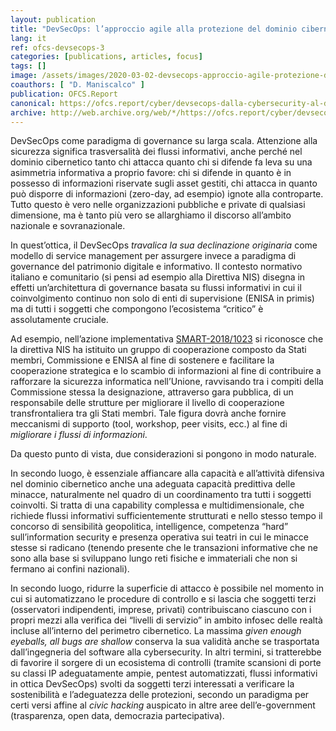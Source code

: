 ```yaml
---
layout: publication
title: "DevSecOps: l’approccio agile alla protezione del dominio cibernetico – Parte 3"
lang: it
ref: ofcs-devsecops-3
categories: [publications, articles, focus]
tags: []
image: /assets/images/2020-03-02-devsecops-approccio-agile-protezione-dominio-cibernetico-3.jpg
coauthors: [ "D. Maniscalco" ]
publication: OFCS.Report
canonical: https://ofcs.report/cyber/devsecops-dalla-cybersecurity-al-dominio-cibernetico-3/
archive: http://web.archive.org/web/*/https://ofcs.report/cyber/devsecops-dalla-cybersecurity-al-dominio-cibernetico-3/
---
```


DevSecOps come paradigma di governance su larga scala. Attenzione alla sicurezza significa trasversalità dei flussi informativi, anche perché nel dominio cibernetico tanto chi attacca quanto chi si difende fa leva su una asimmetria informativa a proprio favore: chi si difende in quanto è in possesso di informazioni riservate sugli asset gestiti, chi attacca in quanto può disporre di informazioni (zero-day, ad esempio) ignote alla controparte. Tutto questo è vero nelle organizzazioni pubbliche e private di qualsiasi dimensione, ma è tanto più vero se allarghiamo il discorso all’ambito nazionale e sovranazionale.

In quest’ottica, il DevSecOps _travalica la sua declinazione originaria_ come modello di service management per assurgere invece a paradigma di governance del patrimonio digitale e informativo. Il contesto normativo italiano e comunitario (si pensi ad esempio alla Direttiva NIS) disegna in effetti un’architettura di governance basata su flussi informativi in cui il coinvolgimento continuo non solo di enti di supervisione (ENISA in primis) ma di tutti i soggetti che compongono l’ecosistema “critico” è assolutamente cruciale.

Ad esempio, nell’azione implementativa [SMART-2018/1023](https://etendering.ted.europa.eu/cft/cft-display.html?cftId=4426) si riconosce che la direttiva NIS ha istituito un gruppo di cooperazione composto da Stati membri, Commissione e ENISA al fine di sostenere e facilitare la cooperazione strategica e lo scambio di informazioni al fine di contribuire a rafforzare la sicurezza informatica nell’Unione, ravvisando tra i compiti della Commissione stessa la designazione, attraverso gara pubblica, di un responsabile delle strutture per migliorare il livello di cooperazione transfrontaliera tra gli Stati membri. Tale figura dovrà anche fornire meccanismi di supporto (tool, workshop, peer visits, ecc.) al fine di *migliorare i flussi di informazioni*.

Da questo punto di vista, due considerazioni si pongono in modo naturale.

In secondo luogo, è essenziale affiancare alla capacità e all’attività difensiva nel dominio cibernetico anche una adeguata capacità predittiva delle minacce, naturalmente nel quadro di un coordinamento tra tutti i soggetti coinvolti. Si tratta di una capability complessa e multidimensionale, che richiede flussi informativi sufficientemente strutturati e nello stesso tempo il concorso di sensibilità geopolitica, intelligence, competenza “hard” sull’information security e presenza operativa sui teatri in cui le minacce stesse si radicano (tenendo presente che le transazioni informative che ne sono alla base si sviluppano lungo reti fisiche e immateriali che non si fermano ai confini nazionali).

In secondo luogo, ridurre la superficie di attacco è possibile nel momento in cui si automatizzano le procedure di controllo e si lascia che soggetti terzi (osservatori indipendenti, imprese, privati) contribuiscano ciascuno con i propri mezzi alla verifica dei “livelli di servizio” in ambito infosec delle realtà incluse all’interno del perimetro cibernetico. La massima *given enough eyeballs, all bugs are shallow* conserva la sua validità anche se trasportata dall’ingegneria del software alla cybersecurity. In altri termini, si tratterebbe di favorire il sorgere di un ecosistema di controlli (tramite scansioni di porte su classi IP adeguatamente ampie, pentest automatizzati, flussi informativi in ottica DevSecOps) svolti da soggetti terzi interessati a verificare la sostenibilità e l’adeguatezza delle protezioni, secondo un paradigma per certi versi affine al *civic hacking* auspicato in altre aree dell’e-government (trasparenza, open data, democrazia partecipativa).
